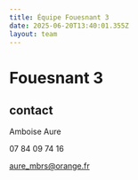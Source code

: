 ```yaml
---
title: Équipe Fouesnant 3
date: 2025-06-20T13:40:01.355Z
layout: team
---
```


# Fouesnant 3



## contact 

 Amboise Aure

07 84 09 74 16

aure_mbrs@orange.fr

